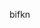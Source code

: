 bifkn

<!---
DJHellscream/DJHellscream is a ✨ special ✨ repository because its `README.md` (this file) appears on your GitHub profile.
You can click the Preview link to take a look at your changes.
--->
